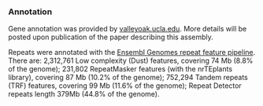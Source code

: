 ### Annotation

Gene annotation was provided by [valleyoak.ucla.edu](https://valleyoak.ucla.edu).
More details will be posted upon publication of the paper describing this assembly.

Repeats were annotated with the [Ensembl Genomes repeat feature
pipeline](http://plants.ensembl.org/info/genome/annotation/repeat_features.html). 
There are: 2,312,761 Low complexity (Dust) features, covering 74 Mb 
(8.8% of the genome); 231,802 RepeatMasker features (with the nrTEplants 
library), covering 87 Mb (10.2% of the genome); 752,294 Tandem repeats 
(TRF) features, covering 99 Mb (11.6% of the genome);
Repeat Detector repeats length 379Mb (44.8% of the genome).
